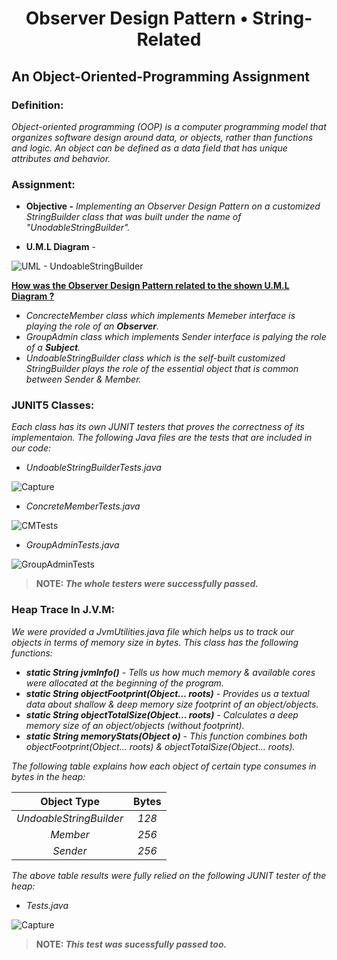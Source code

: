<h1 align="center"> Observer Design Pattern • String-Related </h1>
<h2> An Object-Oriented-Programming Assignment </h2>
 
 <h3> Definition: </h3>
 
_Object-oriented programming (OOP) is a computer programming model that organizes software design around data, or objects, rather than functions and logic. An object can be defined as a data field that has unique attributes and behavior._

<h3> Assignment: </h3>

* **Objective -** _Implementing an Observer Design Pattern on a customized StringBuilder class that was built under the name of "UnodableStringBuilder"._

* **U.M.L Diagram** - 

![UML - UndoableStringBuilder](https://user-images.githubusercontent.com/75171676/209716339-8216c442-9362-4bd8-83a5-217d4161b58c.JPG)

<ins>**How was the Observer Design Pattern related to the shown U.M.L Diagram ?**</ins>
* _ConcrecteMember class which implements Memeber interface is playing the role of an **Observer**._
* _GroupAdmin class which implements Sender interface is palying the role of a **Subject**._
* _UndoableStringBuilder class which is the self-built customized StringBuilder plays the role of the essential object that is common between Sender & Member._

<h3> JUNIT5 Classes: </h3>

_Each class has its own JUNIT testers that proves the correctness of its implementaion. The following Java files are the tests that are included in our code:_

* _UndoableStringBuilderTests.java_

![Capture](https://user-images.githubusercontent.com/75171676/209718251-6fe3b07c-8452-4a13-87f9-ab8f91d00854.PNG)

* _ConcreteMemberTests.java_

![CMTests](https://user-images.githubusercontent.com/75171676/209718372-3863e109-a096-41eb-b2c2-69793cfdd794.PNG)


* _GroupAdminTests.java_

![GroupAdminTests](https://user-images.githubusercontent.com/75171676/209718427-c112adff-e67d-4398-859e-591f530e5808.PNG)

> **NOTE: _The whole testers were successfully passed._**

<h3> Heap Trace In J.V.M: </h3>

_We were provided a JvmUtilities.java file which helps us to track our objects in terms of memory size in bytes. This class has the following functions:_

* _**static String jvmInfo()** - Tells us how much memory & available cores were allocated at the beginning of the program._ 
* _**static String objectFootprint(Object... roots)** - Provides us a textual data about shallow & deep memory size footprint of an object/objects._
* _**static String objectTotalSize(Object... roots)** - Calculates a deep memory size of an object/objects (without footprint)._
* _**static String memoryStats(Object o)** - This function combines both objectFootprint(Object... roots) & objectTotalSize(Object... roots)._

_The following table explains how each object of certain type consumes in bytes in the heap:_

| Object Type | Bytes |
|:-------------:|:-------------:|
| _UndoableStringBuilder_ | _128_ |
| _Member_      | _256_ |
| _Sender_ | _256_ |

_The above table results were fully relied on the following JUNIT tester of the heap:_

* _Tests.java_

![Capture](https://user-images.githubusercontent.com/75171676/209722646-aa1f670c-f792-44d6-bed0-6b255ad4a9ad.PNG)

> **NOTE: _This test was sucessfully passed too._**




